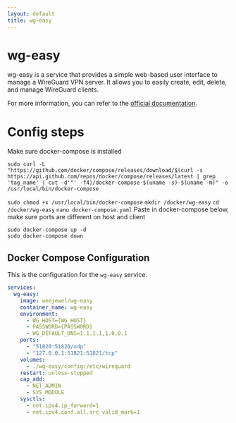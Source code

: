 ```yaml
---
layout: default
title: wg-easy
---
```


# wg-easy

wg-easy is a service that provides a simple web-based user interface to manage a WireGuard VPN server. It allows you to easily create, edit, delete, and manage WireGuard clients.

For more information, you can refer to the [official documentation](https://wg-easy.github.io/wg-easy/latest/).

# Config steps

Make sure docker-compose is installed 
```
sudo curl -L "https://github.com/docker/compose/releases/download/$(curl -s https://api.github.com/repos/docker/compose/releases/latest | grep 'tag_name' | cut -d'"' -f4)/docker-compose-$(uname -s)-$(uname -m)" -o /usr/local/bin/docker-compose
```
```sudo chmod +x /usr/local/bin/docker-compose```
```mkdir /docker/wg-easy```
```cd /docker/wg-easy```
```nano docker-compose.yaml```
Paste in docker-compose below, make sure ports are different on host and client
```
sudo docker-compose up -d
sudo docker-compose down
```

## Docker Compose Configuration

This is the configuration for the `wg-easy` service.

```yaml
services:
  wg-easy:
    image: weejewel/wg-easy
    container_name: wg-easy
    environment: 
      - WG_HOST={WG_HOST}
      - PASSWORD={PASSWORD}
      - WG_DEFAULT_DNS=1.1.1.1,1.0.0.1
    ports:
      - "51820:51820/udp"
      - "127.0.0.1:51821:51821/tcp"
    volumes:
      - ./wg-easy/config:/etc/wireguard
    restart: unless-stopped
    cap_add:
      - NET_ADMIN
      - SYS_MODULE
    sysctls:
      - net.ipv4.ip_forward=1
      - net.ipv4.conf.all.src_valid_mark=1
```
